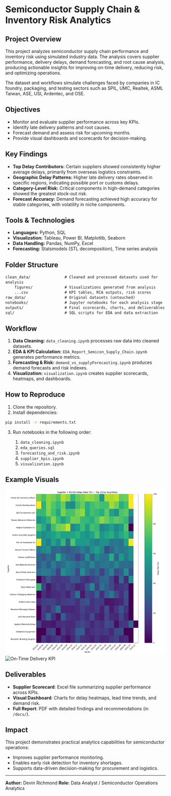 # Semiconductor Supply Chain & Inventory Risk Analytics

## Project Overview

This project analyzes semiconductor supply chain performance and inventory risk using simulated industry data. The analysis covers supplier performance, delivery delays, demand forecasting, and root cause analysis, producing actionable insights for improving on-time delivery, reducing risk, and optimizing operations.

The dataset and workflows simulate challenges faced by companies in IC foundry, packaging, and testing sectors such as SPIL, UMC, Realtek, ASML Taiwan, ASE, USI, Ardentec, and OSE.

## Objectives

* Monitor and evaluate supplier performance across key KPIs.
* Identify late delivery patterns and root causes.
* Forecast demand and assess risk for upcoming months.
* Provide visual dashboards and scorecards for decision-making.

## Key Findings

* **Top Delay Contributors:** Certain suppliers showed consistently higher average delays, primarily from overseas logistics constraints.
* **Geographic Delay Patterns:** Higher late delivery rates observed in specific regions, indicating possible port or customs delays.
* **Category-Level Risk:** Critical components in high-demand categories showed the greatest stock-out risk.
* **Forecast Accuracy:** Demand forecasting achieved high accuracy for stable categories, with volatility in niche components.

## Tools & Technologies

* **Languages:** Python, SQL
* **Visualization:** Tableau, Power BI, Matplotlib, Seaborn
* **Data Handling:** Pandas, NumPy, Excel
* **Forecasting:** Statsmodels (STL decomposition), Time series analysis

## Folder Structure

```
clean_data/               # Cleaned and processed datasets used for analysis
    figures/              # Visualizations generated from analysis
    ...csv                # KPI tables, RCA outputs, risk scores
raw_data/                 # Original datasets (untouched)
notebooks/                # Jupyter notebooks for each analysis stage
outputs/                  # Final scorecards, charts, and deliverables
sql/                      # SQL scripts for EDA and data extraction
```

## Workflow

1. **Data Cleaning:** `data_cleaning.ipynb` processes raw data into cleaned datasets.
2. **EDA & KPI Calculation:** `EDA_Report_Semicon_Supply_Chain.ipynb` generates performance metrics.
3. **Forecasting & Risk:** `demand_vs_supplyForecasting.ipynb` produces demand forecasts and risk indexes.
4. **Visualization:** `visualization.ipynb` creates supplier scorecards, heatmaps, and dashboards.

## How to Reproduce

1. Clone the repository.
2. Install dependencies:

```bash
pip install -r requirements.txt
```

3. Run notebooks in the following order:

   1. `data_cleaning.ipynb`
   2. `eda_queries.sql`
   3. `forecasting_and_risk.ipynb`
   4. `supplier_kpis.ipynb`
   5. `visualization.ipynb`

## Example Visuals

![Supplier Delay Heatmap](clean_data/figures/supplier_delay_heatmap.png)
![On-Time Delivery KPI](clean_data/figures/kpi_otd_overall.png)

## Deliverables

* **Supplier Scorecard**: Excel file summarizing supplier performance across KPIs.
* **Visual Dashboard**: Charts for delay heatmaps, lead time trends, and demand risk.
* **Full Report**: PDF with detailed findings and recommendations (in `/docs/`).

## Impact

This project demonstrates practical analytics capabilities for semiconductor operations:

* Improves supplier performance monitoring.
* Enables early risk detection for inventory shortages.
* Supports data-driven decision-making for procurement and logistics.

---

**Author:** Devin Richmond
**Role:** Data Analyst / Semiconductor Operations Analytics
